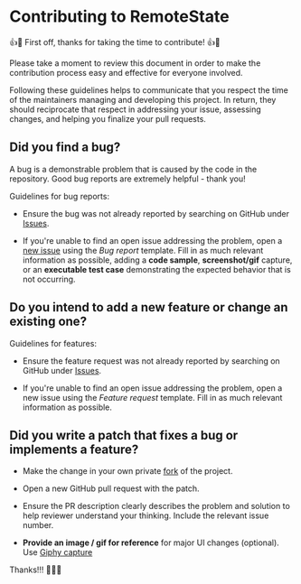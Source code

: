 # Contributing to RemoteState

👍🎉 First off, thanks for taking the time to contribute! 👍🎉

Please take a moment to review this document in order to make the contribution process easy and effective for everyone involved.

Following these guidelines helps to communicate that you respect the time of the maintainers managing and developing this project. In return, they should reciprocate that respect in addressing your issue, assessing changes, and helping you finalize your pull requests.

## Did you find a bug?

A bug is a demonstrable problem that is caused by the code in the repository. Good bug reports are extremely helpful - thank you!

Guidelines for bug reports:

-   Ensure the bug was not already reported by searching on GitHub under [Issues][].

-   If you're unable to find an open issue addressing the problem, open a [new issue][] using the _Bug report_ template. Fill in as much relevant information as possible, adding a **code sample**, **screenshot/gif** capture, or an **executable test case** demonstrating the expected behavior that is not occurring.

## Do you intend to add a new feature or change an existing one?

Guidelines for features:

-   Ensure the feature request was not already reported by searching on GitHub under [Issues][].

-   If you're unable to find an open issue addressing the problem, open a new issue using the _Feature request_ template. Fill in as much relevant information as possible.

## Did you write a patch that fixes a bug or implements a feature?

-   Make the change in your own private [fork][] of the project.

-   Open a new GitHub pull request with the patch.

-   Ensure the PR description clearly describes the problem and solution to help reviewer understand your thinking. Include the relevant issue number.

-   **Provide an image / gif for reference** for major UI changes (optional). Use [Giphy capture][]

Thanks!!! 🎉🎉🎉

[issues]: https://github.com/chimon2000/remote_state/issues
[new issue]: https://github.com/chimon2000/good_first_issue/issues/new/choose
[giphy capture]: https://giphy.com/apps/giphycapture
[fork]: https://help.github.com/en/articles/fork-a-repo
